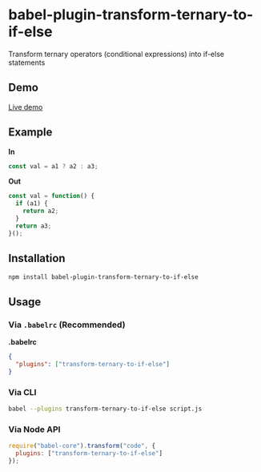 # babel-plugin-transform-ternary-to-if-else
Transform ternary operators (conditional expressions) into if-else statements

## Demo

[Live demo](https://opengg.github.io/babel-plugin-transform-ternary-to-if-else/)

## Example

**In**

```javascript
const val = a1 ? a2 : a3;
```

**Out**

```javascript
const val = function() {
  if (a1) {
    return a2;
  }
  return a3;
}();
```

## Installation

```sh
npm install babel-plugin-transform-ternary-to-if-else
```

## Usage

### Via `.babelrc` (Recommended)

**.babelrc**

```json
{
  "plugins": ["transform-ternary-to-if-else"]
}
```

### Via CLI

```sh
babel --plugins transform-ternary-to-if-else script.js
```

### Via Node API

```javascript
require("babel-core").transform("code", {
  plugins: ["transform-ternary-to-if-else"]
});
```
